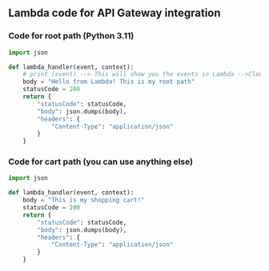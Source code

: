 ## Lambda code for API Gateway integration

### Code for root path (Python 3.11)
```py
import json

def lambda_handler(event, context):
    # print (event) --> This will show you the events in Lambda -->CloudWatch logs
    body = "Hello from Lambda! This is my root path"
    statusCode = 200
    return {
        "statusCode": statusCode,
        "body": json.dumps(body),
        "headers": {
            "Content-Type": "application/json"
        }
    }
```

### Code for cart path (you can use anything else)
```py
import json

def lambda_handler(event, context):
    body = "This is my shopping cart!"
    statusCode = 200
    return {
        "statusCode": statusCode,
        "body": json.dumps(body),
        "headers": {
            "Content-Type": "application/json"
        }
    }
```
